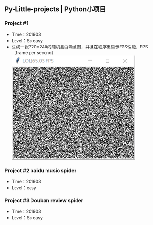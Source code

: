 ## Py-Little-projects | Python小项目

### Project #1
- Time：201903
- Level：So easy
- 生成一张320*240的随机黑白噪点图，并且在程序里显示FPS性能，FPS（frame per second）
![试着插图啦](https://github.com/mororolan/Py-Little-projects/raw/master/test.png)

### Project #2 baidu music spider
- Time：201903
- Level：easy

### Project #3 Douban review spider
- Time：201903
- Level：So easy
